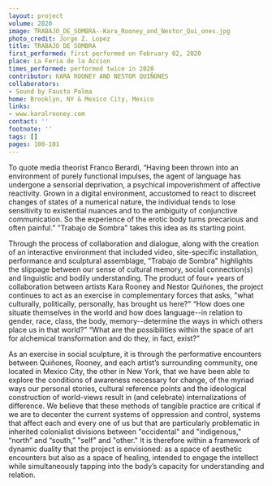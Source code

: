 ```yaml
---
layout: project
volume: 2020
image: TRABAJO_DE_SOMBRA--Kara_Rooney_and_Nestor_Qui_ones.jpg
photo_credit: Jorge Z. Lopez
title: TRABAJO DE SOMBRA
first_performed: first performed on February 02, 2020
place: La Feria de la Accion
times_performed: performed twice in 2020
contributor: KARA ROONEY AND NESTOR QUIÑONES
collaborators:
- Sound by Fausto Palma
home: Brooklyn, NY & Mexico City, Mexico
links:
- www.karalrooney.com
contact: ''
footnote: ''
tags: []
pages: 100-101
---
```




To quote media theorist Franco Berardi, “Having been thrown into an environment of purely functional impulses, the agent of language has undergone a sensorial deprivation, a psychical impoverishment of affective reactivity. Grown in a digital environment, accustomed to react to discreet changes of states of a numerical nature, the individual tends to lose sensitivity to existential nuances and to the ambiguity of conjunctive communication. So the experience of the erotic body turns precarious and often painful.” "Trabajo de Sombra" takes this idea as its starting point. 
 
Through the process of collaboration and dialogue, along with the creation of an interactive environment that included video, site-specific installation, performance and sculptural assemblage, "Trabajo de Sombra" highlights the slippage between our sense of cultural memory, social connection(s) and linguistic and bodily understanding. The product of four+ years of collaboration between artists Kara Rooney and Nestor Quiñones, the project continues to act as an exercise in complementary forces that asks, "what culturally, politically, personally, has brought us here?" “How does one situate themselves in the world and how does language--in relation to gender, race, class, the body, memory--determine the ways in which others place us in that world?” “What are the possibilities within the space of art for alchemical transformation and do they, in fact, exist?” 

As an exercise in social sculpture, it is through the performative encounters between Quiñones, Rooney, and each artist’s surrounding community, one located in Mexico City, the other in New York, that we have been able to explore the conditions of awareness necessary for change, of the myriad ways our personal stories, cultural reference points and the ideological construction of world-views result in (and celebrate) internalizations of difference. We believe that these methods of tangible practice are critical if we are to decenter the current systems of oppression and control, systems that affect each and every one of us but that are particularly problematic in inherited colonialist divisions between "occidental" and "indigenous," “north” and “south,” "self" and "other." It is therefore within a framework of dynamic duality that the project is envisioned: as a space of aesthetic encounters but also as a space of healing, intended to engage the intellect while simultaneously tapping into the body’s capacity for understanding and relation. 
